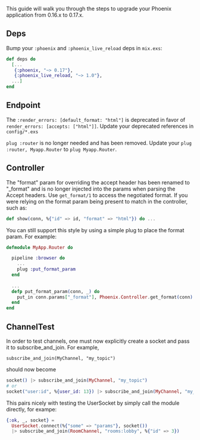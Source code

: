 This guide will walk you through the steps to upgrade your Phoenix application from 0.16.x to 0.17.x.

## Deps

Bump your `:phoenix` and `:phoenix_live_reload` deps in `mix.exs`:

```elixir
def deps do
  [...
   {:phoenix, "~> 0.17"},
   {:phoenix_live_reload, "~> 1.0"},
  ...]
end
```

## Endpoint

The `:render_errors: [default_format: "html"]` is deprecated in favor of `render_errors: [accepts: ["html"]]`. Update your deprecated references in `config/*.exs`

`plug :router` is no longer needed and has been removed. Update your `plug :router, Myapp.Router` to `plug Myapp.Router`.

## Controller

The "format" param for overriding the accept header has been renamed to "\_format" and is no longer injected into the params when parsing the Accept headers. Use `get_format/1` to access the negotiated format. If you were relying on the format param being present to match in the controller, such as:

```elixir
def show(conn, %{"id" => id, "format" => "html"}) do ...
```

You can still support this style by using a simple plug to place the format param. For example:

```elixir
defmodule MyApp.Router do

  pipeline :browser do
    ...
    plug :put_format_param
  end
  
  ...
  defp put_format_param(conn, _) do
    put_in conn.params["_format"], Phoenix.Controller.get_format(conn)
  end
end
```

## ChannelTest

In order to test channels, one must now explicitly create a socket and pass it to subscribe_and_join. For example,

    subscribe_and_join(MyChannel, "my_topic")
    
should now become

```elixir
socket() |> subscribe_and_join(MyChannel, "my_topic")
# or
socket("user:id", %{user_id: 13}) |> subscribe_and_join(MyChannel, "my_topic")
```

This pairs nicely with testing the UserSocket by simply call the module directly, for exampe:

```elixir
{:ok, _, socket} =
  UserSocket.connect(%{"some" => "params"}, socket())
  |> subscribe_and_join(RoomChannel, "rooms:lobby", %{"id" => 3})
```
